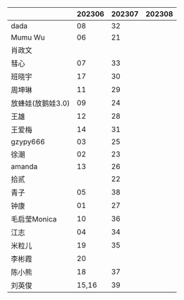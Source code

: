 |                   | 202306 | 202307 | 202308 |
| ----------------- | ------ | ------ | ------ |
| dada              | 08      |   32     |        |
| Mumu Wu           | 06      | 21 |        |
| 肖政文            |        |        |        |
| 彗心              | 07     |   33     |        |
| 班晓宇            |  17      |  30      |        |
| 周坤琳            |  11      |  29      |        |
| 放蜂娃(放鹅娃3.0) |  09     | 24 |        |
| 王雄              |  12      |  28      |        |
| 王爱梅            |  14      |  31      |        |
| gzypy666          | 03      | 25 |        |
| 徐潮              | 02     | 23 |        |
| amanda            | 13       |   26   |        |
| 拾贰              |        | 22 |        |
| 青子              | 05       |   38     |        |
| 钟康              | 01      |   27     |        |
| 毛启莹Monica      | 10      |   36     |        |
| 江志              | 04      |   34     |        |
| 米粒儿            | 19       |  35      |        |
| 李彬霞            | 20       |        |        |
| 陈小熊            | 18       |   37     |        |
| 刘英俊            | 15,16  |   39    |        |